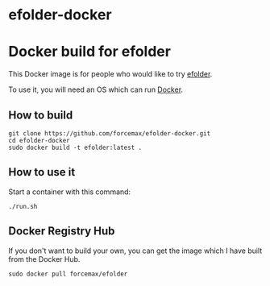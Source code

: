 efolder-docker
==============
# Docker build for efolder

This Docker image is for people who would like to try
[efolder](https://github.com/forcemax/efolder).

To use it, you will need an OS which can run
[Docker](http://docker.io).


## How to build

```
git clone https://github.com/forcemax/efolder-docker.git
cd efolder-docker
sudo docker build -t efolder:latest .
```


## How to use it

Start a container with this command:

```
./run.sh
```


## Docker Registry Hub

If you don't want to build your own, you can get the image which I
have built from the Docker Hub.

```
sudo docker pull forcemax/efolder
```
